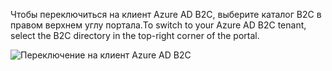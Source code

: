<span data-ttu-id="21b29-101">Чтобы переключиться на клиент Azure AD B2C, выберите каталог B2C в правом верхнем углу портала.</span><span class="sxs-lookup"><span data-stu-id="21b29-101">To switch to your Azure AD B2C tenant, select the B2C directory in the top-right corner of the portal.</span></span>

![Переключение на клиент Azure AD B2C](./media/active-directory-b2c-switch-b2c-tenant/switch-to-b2c-tenant.png)